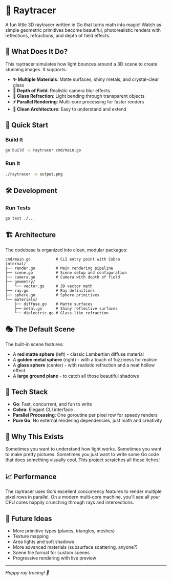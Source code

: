 # 🌟 Raytracer

A fun little 3D raytracer written in Go that turns math into magic! Watch as simple geometric primitives become beautiful, photorealistic renders with reflections, refractions, and depth of field effects.

## 🎨 What Does It Do?

This raytracer simulates how light bounces around a 3D scene to create stunning images. It supports:

- **✨ Multiple Materials**: Matte surfaces, shiny metals, and crystal-clear glass
- **📸 Depth of Field**: Realistic camera blur effects 
- **🔮 Glass Refraction**: Light bending through transparent objects
- **⚡ Parallel Rendering**: Multi-core processing for faster renders
- **🎯 Clean Architecture**: Easy to understand and extend

## 🚀 Quick Start

### Build It
```bash
go build -o raytracer cmd/main.go
```

### Run It
```bash
./raytracer -o output.png
```

## 🛠 Development

### Run Tests
```bash
go test ./...
```

## 🏗 Architecture

The codebase is organized into clean, modular packages:

```
cmd/main.go           # CLI entry point with Cobra
internal/
├── render.go         # Main rendering pipeline
├── scene.go          # Scene setup and configuration
├── camera.go         # Camera with depth of field
├── geometry/
│   └── vector.go     # 3D vector math
├── ray.go            # Ray definitions
├── sphere.go         # Sphere primitives
└── materials/
    ├── diffuse.go    # Matte surfaces
    ├── metal.go      # Shiny reflective surfaces
    └── dielectric.go # Glass-like refraction
```

## 🎭 The Default Scene

The built-in scene features:
- A **red matte sphere** (left) - classic Lambertian diffuse material
- A **golden metal sphere** (right) - with a touch of fuzziness for realism
- A **glass sphere** (center) - with realistic refraction and a neat hollow effect
- A **large ground plane** - to catch all those beautiful shadows

## 🔧 Tech Stack

- **Go**: Fast, concurrent, and fun to write
- **Cobra**: Elegant CLI interface
- **Parallel Processing**: One goroutine per pixel row for speedy renders
- **Pure Go**: No external rendering dependencies, just math and creativity

## 🎯 Why This Exists

Sometimes you want to understand how light works. Sometimes you want to make pretty pictures. Sometimes you just want to write some Go code that does something visually cool. This project scratches all those itches!

## 📈 Performance

The raytracer uses Go's excellent concurrency features to render multiple pixel rows in parallel. On a modern multi-core machine, you'll see all your CPU cores happily crunching through rays and intersections.

## 🚀 Future Ideas

- More primitive types (planes, triangles, meshes)
- Texture mapping  
- Area lights and soft shadows
- More advanced materials (subsurface scattering, anyone?)
- Scene file format for custom scenes
- Progressive rendering with live preview

---

*Happy ray tracing! 🎨*
